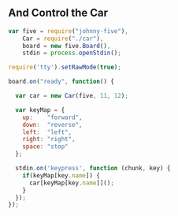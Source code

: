 ##  And Control the Car

<style>
.reveal pre code {
    max-height: 600px;
}
</style>

```js
var five = require("johnny-five"),
    Car = require("./car"),
    board = new five.Board(),
    stdin = process.openStdin(); 

require('tty').setRawMode(true);    

board.on("ready", function() {

  var car = new Car(five, 11, 12);

  var keyMap = {
    up:    "forward",
    down:  "reverse",
    left:  "left",
    right: "right",
    space: "stop"
  };

  stdin.on('keypress', function (chunk, key) {
    if(keyMap[key.name]) {
      car[keyMap[key.name]]();
    }
  });
});
```